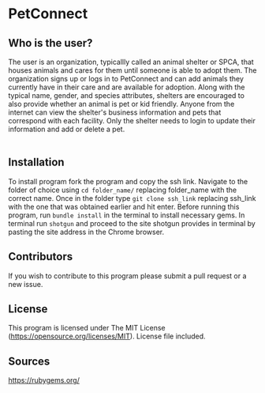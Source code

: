 
# PetConnect

## Who is the user?
The user is an organization, typicallly called an animal shelter or SPCA, that houses animals and cares for them until someone is able to adopt them. The organization signs up or logs in to PetConnect and can add animals they currently have in their care and are available for adoption. Along with the typical name, gender, and species attributes, shelters are encouraged to also provide whether an animal is pet or kid friendly. Anyone from the internet can view the shelter's business information and pets that correspond with each facility. Only the shelter needs to login to update their information and add or delete a pet.
 <br><br>

 ## Installation

To install program fork the program and copy the ssh link. Navigate to the folder of choice using  ```cd folder_name/``` replacing folder_name with the correct name. Once in the folder type ```git clone ssh_link``` replacing ssh_link with the one that was obtained earlier and hit enter. Before running this program, run ```bundle install``` in the terminal to install necessary gems. In terminal run ```shotgun``` and proceed to the site shotgun provides in terminal by pasting the site address in the Chrome browser.

## Contributors 

If you wish to contribute to this program please submit a pull request or a new issue.

## License

This program is licensed under The MIT License (https://opensource.org/licenses/MIT). License file included.

## Sources

https://rubygems.org/ 